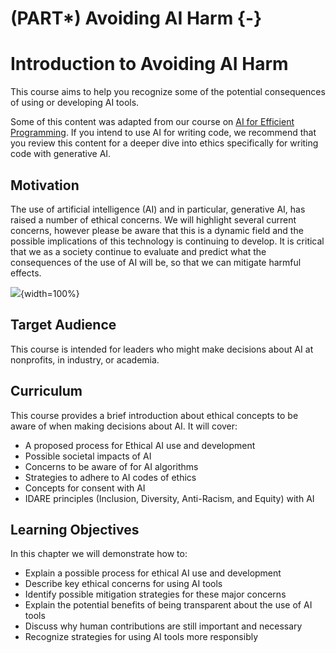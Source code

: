 
# (PART\*) Avoiding AI Harm {-}



# Introduction to Avoiding AI Harm

This course aims to help you recognize some of the potential consequences of using or developing AI tools.

Some of this content was adapted from our course on [AI for Efficient Programming](https://hutchdatascience.org/AI_for_Efficient_Programming/ethics-of-using-ai.html). If you intend to use AI for writing code, we recommend that you review this content for a deeper dive into ethics specifically for writing code with generative AI. 

## Motivation

The use of artificial intelligence (AI) and in particular, generative AI, has raised a number of ethical concerns. We will highlight several current concerns, however please be aware that this is a dynamic field and the possible implications of this technology is continuing to develop. It is critical that we as a society continue to evaluate and predict what the consequences of the use of AI will be, so that we can mitigate harmful effects.

![](resources/images/02-Avoiding_Harm-intro_files/figure-docx//1L6-8DWn028c1o0p9gwXmz90BRcy_PjPqb683nbk1gHQ_g263a8b2455e_0_0.png){width=100%}

## Target Audience  

This course is intended for leaders who might make decisions about AI at nonprofits, in industry, or academia. 

## Curriculum  

This course provides a brief introduction about ethical concepts to be aware of when making decisions about AI. It will cover:

- A proposed process for Ethical AI use and development
- Possible societal impacts of AI 
- Concerns to be aware of for AI algorithms
- Strategies to adhere to AI codes of ethics
- Concepts for consent with AI
- IDARE principles (Inclusion, Diversity, Anti-Racism, and Equity) with AI 

## Learning Objectives

In this chapter we will demonstrate how to:

- Explain a possible process for ethical AI use and development
- Describe key ethical concerns for using AI tools
- Identify possible mitigation strategies for these major concerns
- Explain the potential benefits of being transparent about the use of AI tools
- Discuss why human contributions are still important and necessary 
- Recognize strategies for using AI tools more responsibly


